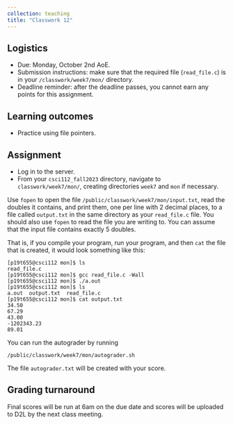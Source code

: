 ```yaml
---
collection: teaching
title: "Classwork 12"
---
```


## Logistics
* Due: Monday, October 2nd AoE.
* Submission instructions: make sure that the required file (`read_file.c`) is in your
	`/classwork/week7/mon/` directory.
* Deadline reminder: after the deadline passes, you cannot earn any points for
	this assignment.

## Learning outcomes
* Practice using file pointers.

## Assignment

* Log in to the server.
* From your `csci112_fall2023` directory, navigate to `classwork/week7/mon/`, creating directories `week7` and `mon` if necessary.

Use `fopen` to open the file `/public/classwork/week7/mon/input.txt`, read the
doubles it contains, and print them, one per line with 2 decimal places, to a file called `output.txt`
in the same directory as your `read_file.c` file. You should also use `fopen`
to read the file you are writing to. You can assume that the input
file contains exactly 5 doubles.

That is, if you compile your program, run your program, and then `cat` the file
that is created, it would look something like this:

```
[p19t655@csci112 mon]$ ls
read_file.c
[p19t655@csci112 mon]$ gcc read_file.c -Wall
[p19t655@csci112 mon]$ ./a.out
[p19t655@csci112 mon]$ ls
a.out  output.txt  read_file.c
[p19t655@csci112 mon]$ cat output.txt
34.50
67.29
43.00
-1202343.23
89.01
```

You can run the autograder by running

```
/public/classwork/week7/mon/autograder.sh
```

The file `autograder.txt` will be created with your score.

## Grading turnaround
Final scores will be run at 6am on the due date and scores will be
uploaded to D2L by the next class meeting.
